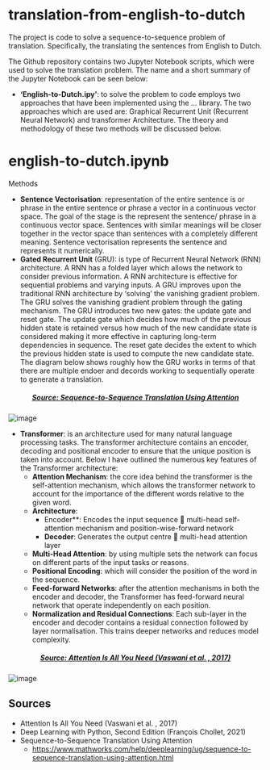 # translation-from-english-to-dutch

The project is code to solve a sequence-to-sequence problem of translation. Specifically, the translating the sentences from English to Dutch. 

The Github repository contains two Jupyter Notebook scripts, which were used to solve the translation problem. The name and a short summary of the Jupyter Notebook can be seen below:
- **‘English-to-Dutch.ipy’**: to solve the problem to code employs two approaches that have been implemented using the … library. The two approaches which are used are: Graphical Recurrent Unit (Recurrent Neural Network) and transformer Architecture. The theory and methodology of these two methods will be discussed below.

# english-to-dutch.ipynb

Methods
- **Sentence Vectorisation**: representation of the entire sentence is or phrase in the entire sentence or phrase a vector in a continuous vector space. The goal of the stage is the represent the sentence/ phrase in a continuous vector space. Sentences with similar meanings will be closer together in the vector space than sentences with a completely different meaning. Sentence vectorisation represents the sentence and represents it numerically. 
- **Gated Recurrent Unit** (GRU):  is type of Recurrent Neural Network (RNN) architecture. A RNN has a folded layer which allows the network to consider previous information. A RNN architecture is effective for sequential problems and varying inputs. A GRU improves upon the traditional RNN architecture by ‘solving’ the vanishing gradient problem. The GRU solves the vanishing gradient problem through the gating mechanism. The GRU introduces two new gates: the update gate and reset gate. The update gate which decides how much of the previous hidden state is retained versus how much of the new candidate state is considered making it more effective in capturing long-term dependencies in sequence. The reset gate decides the extent to which the previous hidden state is used to compute the new candidate state. The diagram below shows roughly how the GRU works in terms of that there are multiple endoer and decords working to sequentially operate to generate a translation.

<h5 align="center"><ins>Source: Sequence-to-Sequence Translation Using Attention</ins> </h5>

![image](https://github.com/10Dennisw/translation-from-english-to-dutch/assets/119337144/e9f3e46f-7aca-4f3d-9bf8-f68b02950896)

- **Transformer**: is an architecture used for many natural language processing tasks. The transformer architecture contains an encoder, decoding and positional encoder to ensure that the unique position is taken into account. Below I have outlined the numerous key features of the Transformer architecture:
  - **Attention Mechanism**: the core idea behind the transformer is the self-attention mechanism, which allows the transformer network to account for the importance of the different words relative to the given word.
  - **Architecture**: 
    - Encoder**: Encodes the input sequence  multi-head self-attention mechanism and position-wise-forward network
    - **Decoder**: Generates the output centre  multi-head attention layer
  - **Multi-Head Attention**: by using multiple sets the network can focus on different parts of the input tasks or reasons.
  - **Positional Encoding**: which will consider the position of the word in the sequence.
  - **Feed-forward Networks**: after the attention mechanisms in both the encoder and decoder, the Transformer has feed-forward neural network that operate independently on each position.
  - **Normalization and Residual Connections**: Each sub-layer in the encoder and decoder contains a residual connection followed by layer normalisation. This trains deeper networks and reduces model complexity.

<h5 align="center"><ins>Source: Attention Is All You Need (Vaswani et al. , 2017) </ins> </h5>

![image](https://github.com/10Dennisw/translation-from-english-to-dutch/assets/119337144/366e7db8-3bf4-4dc7-b03e-3c950dc7695f)

## Sources
- Attention Is All You Need (Vaswani et al. , 2017)
- Deep Learning with Python, Second Edition (François Chollet, 2021)
- Sequence-to-Sequence Translation Using Attention
  - https://www.mathworks.com/help/deeplearning/ug/sequence-to-sequence-translation-using-attention.html 
